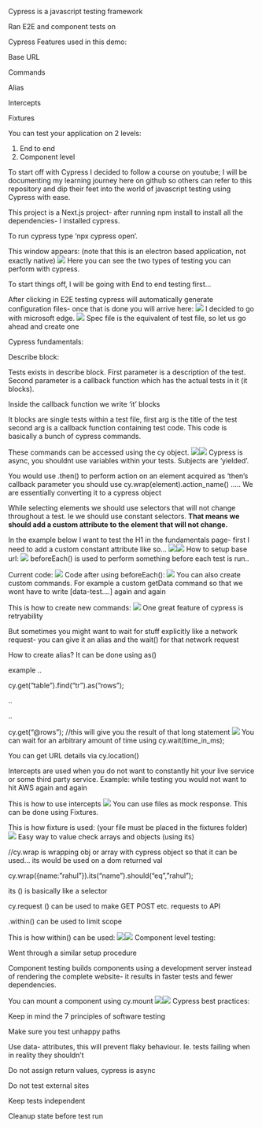 Cypress is a javascript testing framework

Ran E2E and component tests on

Cypress Features used in this demo:

Base URL

Commands

Alias

Intercepts

Fixtures

You can test your application on  2 levels:

1. End to end
2. Component level

To start off with Cypress I decided to follow a course on youtube; I will be documenting my learning journey here on github so others can refer to this repository and dip their feet into the world of javascript testing using Cypress with ease.

This project is a Next.js project- after running npm install to install all the dependencies- I installed cypress.

To run cypress type ‘npx cypress open’.

This window appears: (note that this is an electron based application, not exactly native)
![](./pasted+image+0.png)
Here you can see the two types of testing you can perform with cypress.

To start things off, I will be going with End to end testing first…

After clicking in E2E testing cypress will automatically generate configuration files- once that is done you will arrive here:
![](./pasted+image+0+1.png)
I decided to go with microsoft edge.
![](./pasted+image+0+2.png)
Spec file is the equivalent of test file, so let us go ahead and create one

Cypress fundamentals:

Describe block:

Tests exists in describe block. First parameter is a description of the test. Second parameter is a callback function which has the actual tests in it (it blocks).

Inside the callback function we write ‘it’ blocks

It blocks are single tests within a test file, first arg is the title of the test second arg is a callback function containing test code. This code is basically a bunch of cypress commands.

These commands can be accessed using the cy object.
![](./pasted+image+0+3.png)![](./pasted+image+0+4.png)
Cypress is async, you shouldnt use variables within your tests. Subjects are ‘yielded’.

You would use .then() to perform action on an element acquired as ‘then’s callback parameter you should use cy.wrap(element).action\_name() ….. We are essentially converting it to a cypress object

While selecting elements we should use selectors that will not change throughout a test. Ie we should use constant selectors. **That means we should add a custom attribute to the element that will not change.**

In the example below I want to test the H1 in the fundamentals page- first I need to add a custom constant attribute like so…
![](./pasted+image+0+5.png)![](./pasted+image+0+6.png)
How to setup base url:
![](./pasted+image+0+7.png)
beforeEach() is used to perform something before each test is run..

Current code:
![](./pasted+image+0+8.png)
Code after using beforeEach():
![](./pasted+image+0+9.png)
You can also create custom commands. For example a custom getData command so that we wont have to write [data-test….] again and again

This is how to create new commands:
![](./pasted+image+0+10.png)
One great feature of cypress is retryability

But sometimes you might want to wait for stuff explicitly like a network request- you can give it an alias and the wait() for that network request

How to create alias? It can be done using as()

example ..

cy.get(“table”).find(“tr”).as(“rows”);

..

..

cy.get(“@rows”); //this will give you the result of that long statement
![](./pasted+image+0+11.png)
You can wait for an arbitrary amount of time using cy.wait(time\_in\_ms);

You can get URL details via cy.location()

Intercepts are used when you do not want to constantly hit your live service or some third party service. Example: while testing you would not want to hit AWS again and again

This is how to use intercepts
![](./pasted+image+0+12.png)
You can use files as mock response. This can be done using Fixtures.

This is how fixture is used: (your file must be placed in the fixtures folder)
![](./pasted+image+0+13.png)
Easy way to value check arrays and objects (using its)

//cy.wrap is wrapping obj or array with cypress object so that it can be used… its would be used on a dom returned val

cy.wrap({name:”rahul”}).its(“name”).should(“eq”,”rahul”);

its () is basically like a selector

cy.request () can be used to make GET POST etc. requests to API

.within() can be used to limit scope

This is how within() can be used:
![](./pasted+image+0+14.png)![](./pasted+image+0+15.png)
Component level testing:

Went through a similar setup procedure

Component testing builds components using a development server instead of rendering the complete website- it results in faster tests and fewer dependencies.

You can mount a component using cy.mount
![](./pasted+image+0+16.png)![](./pasted+image+0+17.png)
Cypress best practices:

Keep in mind the 7 principles of software testing

Make sure you test unhappy paths

Use data-  attributes, this will prevent flaky behaviour. Ie. tests failing when in reality they shouldn’t

Do not assign return values, cypress is async

Do not test external sites

Keep tests independent

Cleanup state before test run

